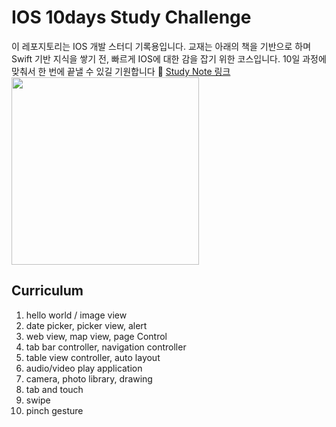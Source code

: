 # IOS 10days Study Challenge
이 레포지토리는 IOS 개발 스터디 기록용입니다.
교재는 아래의 책을 기반으로 하며 Swift 기반 지식을 쌓기 전, 빠르게 IOS에 대한 감을 잡기 위한 코스입니다.
10일 과정에 맞춰서 한 번에 끝낼 수 있길 기원합니다 🙏
[Study Note 링크](https://hazel-anorak-25a.notion.site/IOS-2615f59b17778045ad07c9dc9b1514b4?source=copy_link)
<br>
<img src="https://contents.kyobobook.co.kr/sih/fit-in/458x0/pdt/9791187370772.jpg" width="300">

## Curriculum
1. hello world / image view
2. date picker, picker view, alert
3. web view, map view, page Control
4. tab bar controller, navigation controller
5. table view controller, auto layout
6. audio/video play application
7. camera, photo library, drawing
8. tab and touch
9. swipe
10. pinch gesture

